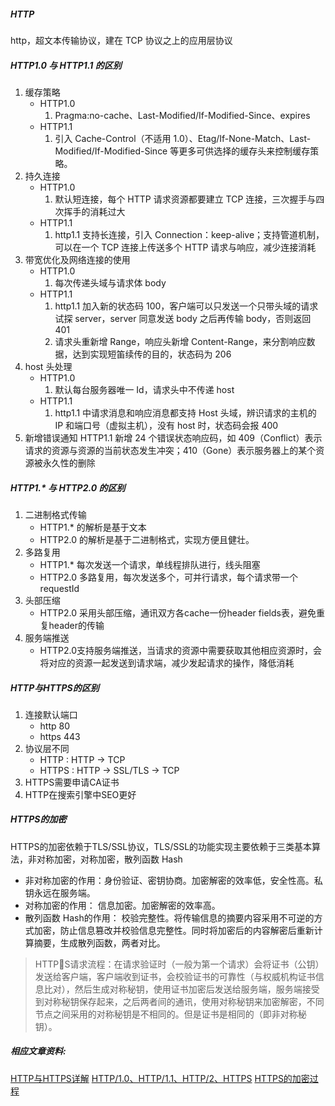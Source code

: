 <!--
 * @Descripttion:
 * @Author: ganbowen
 * @Date: 2020-03-17 14:30:17
 * @LastEditors: ganbowen
 * @LastEditTime: 2020-03-17 16:30:36
 -->

##### HTTP

http，超文本传输协议，建在 TCP 协议之上的应用层协议

##### HTTP1.0 与 HTTP1.1 的区别

1. 缓存策略
   - HTTP1.0
     1. Pragma:no-cache、Last-Modified/If-Modified-Since、expires
   - HTTP1.1
     1. 引入 Cache-Control（不适用 1.0）、Etag/If-None-Match、Last-Modified/If-Modified-Since 等更多可供选择的缓存头来控制缓存策略。
2. 持久连接
   - HTTP1.0
     1. 默认短连接，每个 HTTP 请求资源都要建立 TCP 连接，三次握手与四次挥手的消耗过大
   - HTTP1.1
     1. http1.1 支持长连接，引入 Connection：keep-alive；支持管道机制，可以在一个 TCP 连接上传送多个 HTTP 请求与响应，减少连接消耗
3. 带宽优化及网络连接的使用
   - HTTP1.0
     1. 每次传递头域与请求体 body
   - HTTP1.1
     1. http1.1 加入新的状态码 100，客户端可以只发送一个只带头域的请求试探 server，server 同意发送 body 之后再传输 body，否则返回 401
     2. 请求头重新增 Range，响应头新增 Content-Range，来分割响应数据，达到实现短笛续传的目的，状态码为 206
4. host 头处理
   - HTTP1.0
     1. 默认每台服务器唯一 Id，请求头中不传递 host
   - HTTP1.1
     1. http1.1 中请求消息和响应消息都支持 Host 头域，辨识请求的主机的 IP 和端口号（虚拟主机），没有 host 时，状态码会报 400
5. 新增错误通知
   HTTP1.1 新增 24 个错误状态响应码，如 409（Conflict）表示请求的资源与资源的当前状态发生冲突；410（Gone）表示服务器上的某个资源被永久性的删除

##### HTTP1.* 与 HTTP2.0 的区别
1. 二进制格式传输
   + HTTP1.* 的解析是基于文本
   + HTTP2.0 的解析是基于二进制格式，实现方便且健壮。
2. 多路复用
   + HTTP1.* 每次发送一个请求，单线程排队进行，线头阻塞
   + HTTP2.0 多路复用，每次发送多个，可并行请求，每个请求带一个requestId
3. 头部压缩
   + HTTP2.0 采用头部压缩，通讯双方各cache一份header fields表，避免重复header的传输
4. 服务端推送
   + HTTP2.0支持服务端推送，当请求的资源中需要获取其他相应资源时，会将对应的资源一起发送到请求端，减少发起请求的操作，降低消耗

##### HTTP与HTTPS的区别
1. 连接默认端口
   + http 80
   + https 443
2. 协议层不同
   + HTTP : HTTP -> TCP 
   + HTTPS : HTTP -> SSL/TLS -> TCP 
3. HTTPS需要申请CA证书
4. HTTP在搜索引擎中SEO更好

##### HTTPS的加密
HTTPS的加密依赖于TLS/SSL协议，TLS/SSL的功能实现主要依赖于三类基本算法，非对称加密，对称加密，散列函数 Hash
   + 非对称加密的作用：身份验证、密钥协商。加密解密的效率低，安全性高。私钥永远在服务端。
   + 对称加密的作用： 信息加密。加密解密的效率高。
   + 散列函数 Hash的作用： 校验完整性。将传输信息的摘要内容采用不可逆的方式加密，防止信息篡改并校验信息完整性。同时将加密后的内容解密后重新计算摘要，生成散列函数，两者对比。
> HTTPS请求流程：在请求验证时（一般为第一个请求）会将证书（公钥）发送给客户端，客户端收到证书，会校验证书的可靠性（与权威机构证书信息比对），然后生成对称秘钥，使用证书加密后发送给服务端，服务端接受到对称秘钥保存起来，之后两者间的通讯，使用对称秘钥来加密解密，不同节点之间采用的对称秘钥是不相同的。但是证书是相同的（即非对称秘钥）。

##### 相应文章资料:
[HTTP与HTTPS详解](https://juejin.im/post/5af557a3f265da0b9265a498#heading-15)
[HTTP/1.0、HTTP/1.1、HTTP/2、HTTPS](https://zhuanlan.zhihu.com/p/43787334)
[HTTPS的加密过程](https://blog.csdn.net/qq_32998153/article/details/80022489)